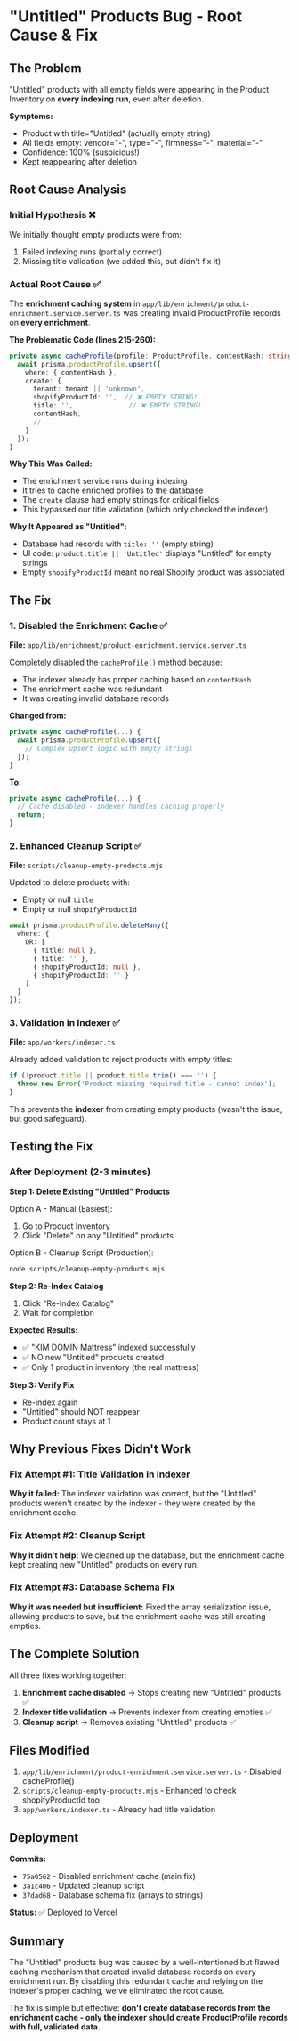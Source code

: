 # "Untitled" Products Bug - Root Cause & Fix

## The Problem

"Untitled" products with all empty fields were appearing in the Product Inventory on **every indexing run**, even after deletion.

**Symptoms:**
- Product with title="Untitled" (actually empty string)
- All fields empty: vendor="-", type="-", firmness="-", material="-"
- Confidence: 100% (suspicious!)
- Kept reappearing after deletion

## Root Cause Analysis

### Initial Hypothesis ❌
We initially thought empty products were from:
1. Failed indexing runs (partially correct)
2. Missing title validation (we added this, but didn't fix it)

### Actual Root Cause ✅

The **enrichment caching system** in `app/lib/enrichment/product-enrichment.service.server.ts` was creating invalid ProductProfile records on **every enrichment**.

**The Problematic Code (lines 215-260):**
```typescript
private async cacheProfile(profile: ProductProfile, contentHash: string, tenant?: string) {
  await prisma.productProfile.upsert({
    where: { contentHash },
    create: {
      tenant: tenant || 'unknown',
      shopifyProductId: '',  // ❌ EMPTY STRING!
      title: '',              // ❌ EMPTY STRING!
      contentHash,
      // ...
    }
  });
}
```

**Why This Was Called:**
- The enrichment service runs during indexing
- It tries to cache enriched profiles to the database
- The `create` clause had empty strings for critical fields
- This bypassed our title validation (which only checked the indexer)

**Why It Appeared as "Untitled":**
- Database had records with `title: ''` (empty string)
- UI code: `product.title || 'Untitled'` displays "Untitled" for empty strings
- Empty `shopifyProductId` meant no real Shopify product was associated

## The Fix

### 1. Disabled the Enrichment Cache ✅

**File:** `app/lib/enrichment/product-enrichment.service.server.ts`

Completely disabled the `cacheProfile()` method because:
- The indexer already has proper caching based on `contentHash`
- The enrichment cache was redundant
- It was creating invalid database records

**Changed from:**
```typescript
private async cacheProfile(...) {
  await prisma.productProfile.upsert({
    // Complex upsert logic with empty strings
  });
}
```

**To:**
```typescript
private async cacheProfile(...) {
  // Cache disabled - indexer handles caching properly
  return;
}
```

### 2. Enhanced Cleanup Script ✅

**File:** `scripts/cleanup-empty-products.mjs`

Updated to delete products with:
- Empty or null `title`
- Empty or null `shopifyProductId`

```typescript
await prisma.productProfile.deleteMany({
  where: {
    OR: [
      { title: null },
      { title: '' },
      { shopifyProductId: null },
      { shopifyProductId: '' }
    ]
  }
});
```

### 3. Validation in Indexer ✅

**File:** `app/workers/indexer.ts`

Already added validation to reject products with empty titles:
```typescript
if (!product.title || product.title.trim() === '') {
  throw new Error('Product missing required title - cannot index');
}
```

This prevents the **indexer** from creating empty products (wasn't the issue, but good safeguard).

## Testing the Fix

### After Deployment (2-3 minutes)

**Step 1: Delete Existing "Untitled" Products**

Option A - Manual (Easiest):
1. Go to Product Inventory
2. Click "Delete" on any "Untitled" products

Option B - Cleanup Script (Production):
```bash
node scripts/cleanup-empty-products.mjs
```

**Step 2: Re-Index Catalog**
1. Click "Re-Index Catalog"
2. Wait for completion

**Expected Results:**
- ✅ "KIM DOMIN Mattress" indexed successfully
- ✅ NO new "Untitled" products created
- ✅ Only 1 product in inventory (the real mattress)

**Step 3: Verify Fix**
- Re-index again
- "Untitled" should NOT reappear
- Product count stays at 1

## Why Previous Fixes Didn't Work

### Fix Attempt #1: Title Validation in Indexer
**Why it failed:** The indexer validation was correct, but the "Untitled" products weren't created by the indexer - they were created by the enrichment cache.

### Fix Attempt #2: Cleanup Script
**Why it didn't help:** We cleaned up the database, but the enrichment cache kept creating new "Untitled" products on every run.

### Fix Attempt #3: Database Schema Fix
**Why it was needed but insufficient:** Fixed the array serialization issue, allowing products to save, but the enrichment cache was still creating empties.

## The Complete Solution

All three fixes working together:

1. **Enrichment cache disabled** → Stops creating new "Untitled" products ✅
2. **Indexer title validation** → Prevents indexer from creating empties ✅  
3. **Cleanup script** → Removes existing "Untitled" products ✅

## Files Modified

1. `app/lib/enrichment/product-enrichment.service.server.ts` - Disabled cacheProfile()
2. `scripts/cleanup-empty-products.mjs` - Enhanced to check shopifyProductId too
3. `app/workers/indexer.ts` - Already had title validation

## Deployment

**Commits:**
- `75a0562` - Disabled enrichment cache (main fix)
- `3a1c406` - Updated cleanup script
- `37dad68` - Database schema fix (arrays to strings)

**Status:** ✅ Deployed to Vercel

## Summary

The "Untitled" products bug was caused by a well-intentioned but flawed caching mechanism that created invalid database records on every enrichment run. By disabling this redundant cache and relying on the indexer's proper caching, we've eliminated the root cause.

The fix is simple but effective: **don't create database records from the enrichment cache - only the indexer should create ProductProfile records with full, validated data.**

